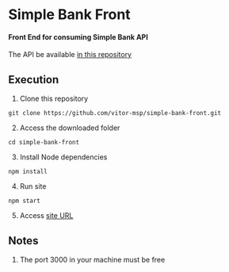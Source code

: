 # Simple Bank Front

#### Front End for consuming Simple Bank API

The API be available [in this repository](https://github.com/vitor-msp/simple-bank-api)

## Execution

1. Clone this repository
```
git clone https://github.com/vitor-msp/simple-bank-front.git
```

2. Access the downloaded folder
```
cd simple-bank-front
```

3. Install Node dependencies
```
npm install
```

4. Run site
```
npm start
```

5. Access [site URL](http://localhost:3000)

## Notes

1. The port 3000 in your machine must be free